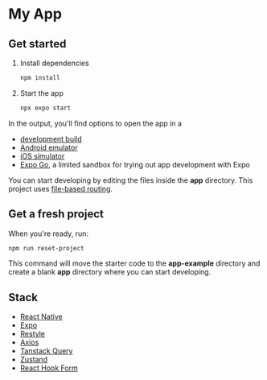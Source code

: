 # My App

## Get started

1. Install dependencies

   ```bash
   npm install
   ```

2. Start the app

   ```bash
   npx expo start
   ```

In the output, you'll find options to open the app in a

- [development build](https://docs.expo.dev/develop/development-builds/introduction/)
- [Android emulator](https://docs.expo.dev/workflow/android-studio-emulator/)
- [iOS simulator](https://docs.expo.dev/workflow/ios-simulator/)
- [Expo Go](https://expo.dev/go), a limited sandbox for trying out app development with Expo

You can start developing by editing the files inside the **app** directory. This project uses [file-based routing](https://docs.expo.dev/router/introduction).

## Get a fresh project

When you're ready, run:

```bash
npm run reset-project
```

This command will move the starter code to the **app-example** directory and create a blank **app** directory where you can start developing.

## Stack

- [React Native](https://reactnative.dev)
- [Expo](https://expo.dev)
- [Restyle](https://restyle.dev)
- [Axios](https://axios-http.com/)
- [Tanstack Query](https://tanstack.com/query/latest/docs/overview)
- [Zustand](https://github.com/pmndrs/zustand)
- [React Hook Form](https://react-hook-form.com/)
